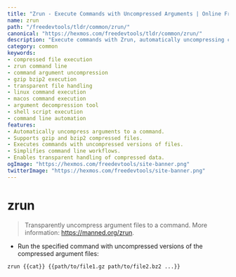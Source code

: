 ```yaml
---
title: "Zrun - Execute Commands with Uncompressed Arguments | Online Free DevTools by Hexmos"
name: zrun
path: "/freedevtools/tldr/common/zrun/"
canonical: "https://hexmos.com/freedevtools/tldr/common/zrun/"
description: "Execute commands with Zrun, automatically uncompressing compressed arguments. Streamline your workflow and manage files efficiently. Free online tool, no registration required."
category: common
keywords:
- compressed file execution
- zrun command line
- command argument uncompression
- gzip bzip2 execution
- transparent file handling
- linux command execution
- macos command execution
- argument decompression tool
- shell script execution
- command line automation
features:
- Automatically uncompress arguments to a command.
- Supports gzip and bzip2 compressed files.
- Executes commands with uncompressed versions of files.
- Simplifies command line workflows.
- Enables transparent handling of compressed data.
ogImage: "https://hexmos.com/freedevtools/site-banner.png"
twitterImage: "https://hexmos.com/freedevtools/site-banner.png"
---
```


# zrun

> Transparently uncompress argument files to a command.
> More information: <https://manned.org/zrun>.

- Run the specified command with uncompressed versions of the compressed argument files:

`zrun {{cat}} {{path/to/file1.gz path/to/file2.bz2 ...}}`
